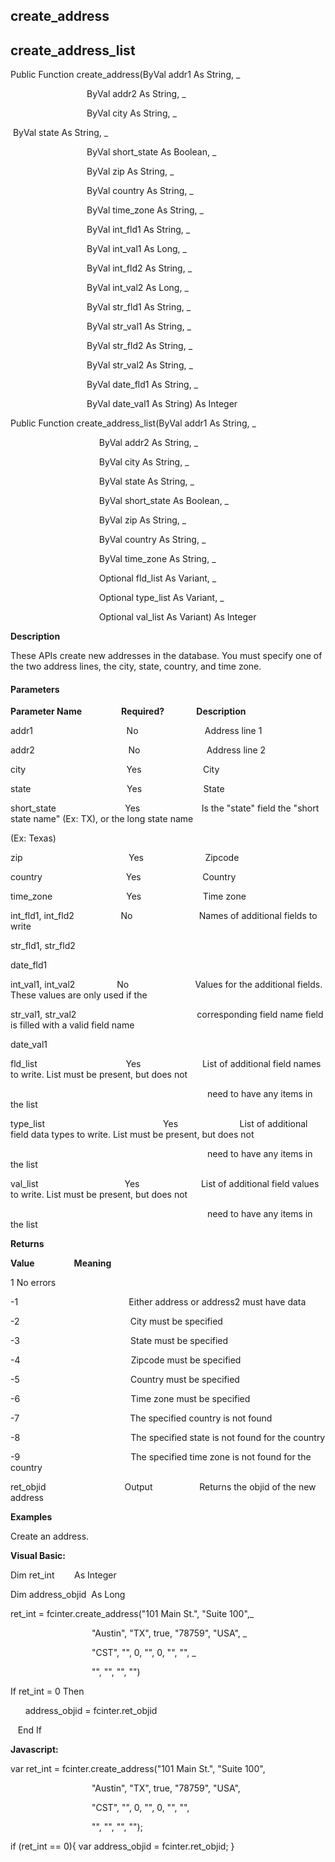 create_address
--------------

create_address_list
---------------------

Public Function create_address(ByVal addr1 As String, _

                               ByVal addr2 As String, _

                               ByVal city As String, _

 ByVal state As String, _

                               ByVal short_state As Boolean, _

                               ByVal zip As String, _

                               ByVal country As String, _

                               ByVal time_zone As String, _

                               ByVal int_fld1 As String, _

                               ByVal int_val1 As Long, _

                               ByVal int_fld2 As String, _

                               ByVal int_val2 As Long, _

                               ByVal str_fld1 As String, _

                               ByVal str_val1 As String, _

                               ByVal str_fld2 As String, _

                               ByVal str_val2 As String, _

                               ByVal date_fld1 As String, _

                               ByVal date_val1 As String) As Integer

Public Function create_address_list(ByVal addr1 As String, _

                                    ByVal addr2 As String, _

                                    ByVal city As String, _

                                    ByVal state As String, _

                                    ByVal short_state As Boolean, _

                                    ByVal zip As String, _

                                    ByVal country As String, _

                                    ByVal time_zone As String, _

                                    Optional fld_list As Variant, _

                                    Optional type_list As Variant, _

                                    Optional val_list As Variant) As Integer

**Description**

These APIs create new addresses in the database. You must specify one of the two address lines, the city, state, country, and time zone.

#### Parameters
**Parameter Name**                **Required?**             **Description**

addr1                                      No                           Address line 1

addr2                                      No                           Address line 2

city                                         Yes                         City

state                                       Yes                         State

short_state                            Yes                         Is the "state" field the "short state name" (Ex: TX), or the long state name

(Ex: Texas)

zip                                           Yes                         Zipcode

country                                  Yes                         Country

time_zone                              Yes                         Time zone

int_fld1, int_fld2                   No                           Names of additional fields to write

str_fld1, str_fld2

date_fld1

int_val1, int_val2                 No                           Values for the additional fields. These values are only used if the

str_val1, str_val2                                                 corresponding field name field is filled with a valid field name

date_val1

fld_list                                    Yes                         List of additional field names to write. List must be present, but does not

                                                                                need to have any items in the list

type_list                                                Yes                         List of additional field data types to write. List must be present, but does not

                                                                                need to have any items in the list

val_list                                   Yes                         List of additional field values to write. List must be present, but does not

                                                                                need to have any items in the list

**Returns**

**Value**                **Meaning**

1 No errors

-1                                             Either address or address2 must have data

-2                                             City must be specified

-3                                             State must be specified

-4                                             Zipcode must be specified

-5                                             Country must be specified

-6                                             Time zone must be specified

-7                                             The specified country is not found

-8                                             The specified state is not found for the country

-9                                             The specified time zone is not found for the country

ret_objid                                Output                   Returns the objid of the new address

**Examples**

 Create an address.

**Visual Basic:**

Dim ret_int        As Integer

Dim address_objid  As Long

ret_int = fcinter.create_address("101 Main St.", "Suite 100",_

                                 "Austin", "TX", true, "78759", "USA", _

                                 "CST", "", 0, "", 0, "", "", _

                                 "", "", "", "")

 If ret_int = 0 Then

      address_objid = fcinter.ret_objid

   End If

**Javascript:**

var ret_int = fcinter.create_address("101 Main St.", "Suite 100",

                                 "Austin", "TX", true, "78759", "USA",

                                 "CST", "", 0, "", 0, "", "",

                                 "", "", "", "");

 if (ret_int == 0){ var address_objid = fcinter.ret_objid; }